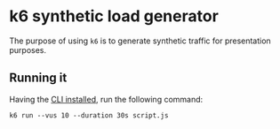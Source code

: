 # k6 synthetic load generator

The purpose of using `k6` is to generate synthetic traffic for presentation purposes.

## Running it

Having the [CLI installed](https://k6.io/docs/get-started/installation/), run the following command:

```
k6 run --vus 10 --duration 30s script.js
```

